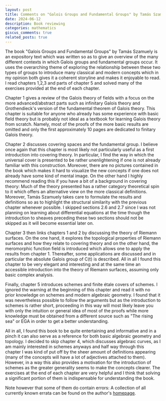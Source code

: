 ```yaml
---
layout: post
title: Comments on "Galois Groups and Fundamental Groups" by Tamás Szamuely -- Jeremy Feusi
date: 2024-06-12
description: Book reviewing
categories: mathematics 
giscus_comments: true
related_posts: true
---
```


The book "Galois Groups and Fundamental Groups" by Tamás Szamuely is an expository text which was written so as to give an overview of the many different contexts in which Galois groups and fundamental groups occur. It uses the overarching theme of exploring the relationship between these two types of groups to introduce many classical and modern concepts which in my opinion both gives it a coherent storyline and makes it enjoyable to read. I read chapters 1,2,3 and parts of
chapter 5 and solved many of the exercises provided at the end of each chapter.

Chapter 1 gives a review of the Galois theory of fields with a focus on the more advanced/abstract parts such as infinitary Galois theory and Grothendieck's version of the fundamental theorem of Galois theory. This chapter is suitable for anyone who already has some experience with basic field theory but is probably not ideal as a textbook for learning Galois theory from scratch. Namely, most of the proofs of the more basic results are omitted and only the first approximately 10 pages are dedicated to finitary Galois theory.

Chapter 2 discusses covering spaces and the fundamental group. I believe once again that this chapter is most likely not particularly useful as a first introduction into covering theory. In particular, I find the way in which the universal cover is presented to be rather unenlightening if one is not already familiar with this construction. Moreover, there are no pictures contained in the book which makes it hard to visualize the new concepts if one does not already have some kind of mental image. On the other hand I highly recommend reading this if you have a bit of a background in covering theory: Much of the theory presented has a rather category theoretical spin to it which offers an alternative view on the more classical definitions. Moreover, Tamás Szamuely takes care to formulate the results and definitions so as to highlight the structural similarity with the previous chapter whenever possible. I skipped sections 2.6 and 2.7 since I was not planning on learning about differential equations at the time though the introduction to sheaves preceding these two sections should not be skipped as it will become essential later on.

Chapter 3 then links chapters 1 and 2 by discussing the theory of Riemann surfaces. On the one hand, it explores the topological properties of Riemann surfaces and how they relate to covering theory and on the other hand, the meromorphic function field is introduced which allows one to apply the results from chapter 1. Thereafter, some applications are discussed and in particular the absolute Galois group of C(t) is described. All in all I found this chapter to be very elegant and interesting and at the same time an accessible introduction into the theory of Riemann surfaces, assuming only basic complex analysis.

Finally, chapter 5 introduces schemes and finite étale covers of schemes. I ignored the warning at the beginning of this chapter and read it with no prior knowledge on schemes and modern algebraic geometry. I found that it was nevertheless possible to follow the arguments but as the introduction to schemes is rather short, proceeding in this way will most likely leave you with only the intuition or general idea of most of the proofs while more knowledge must be obtained from a different source such as "The rising sea" or EGA in order to get a better understanding.

All in all, I found this book to be quite entertaining and informative and in a pinch it can also serve as a reference for both basic algebraic geometry and topology. I decided to skip chapter 4, which discusses algebraic curves, as I am mainly interested in schemes anyways and half way through this chapter I was kind of put off by the sheer amount of definitions appearing (many of the concepts will have a lot of adjectives attached to them). However, in a way this also provides a motivation for the introduction of schemes as the greater generality seems to make the concepts clearer. The exercises at the end of each chapter are very helpful and I think that solving a significant portion of them is indispensable for understanding the book. 

Note however that some of them do contain errors: A collection of all currently known errata can be found on the author's [homepage](https://pagine.dm.unipi.it/tamas/erratafg.pdf).